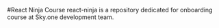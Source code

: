 #React Ninja Course
react-ninja is a repository dedicated for onboarding course at Sky.one development team.
